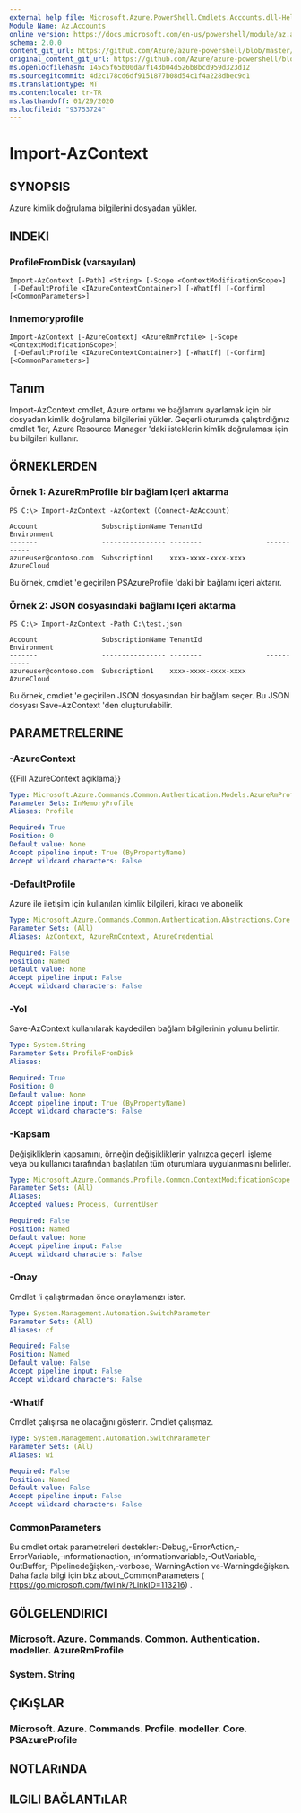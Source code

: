 ```yaml
---
external help file: Microsoft.Azure.PowerShell.Cmdlets.Accounts.dll-Help.xml
Module Name: Az.Accounts
online version: https://docs.microsoft.com/en-us/powershell/module/az.accounts/import-azcontext
schema: 2.0.0
content_git_url: https://github.com/Azure/azure-powershell/blob/master/src/Accounts/Accounts/help/Import-AzContext.md
original_content_git_url: https://github.com/Azure/azure-powershell/blob/master/src/Accounts/Accounts/help/Import-AzContext.md
ms.openlocfilehash: 145c5f65b00da7f143b04d526b8bcd959d323d12
ms.sourcegitcommit: 4d2c178cd6df9151877b08d54c1f4a228dbec9d1
ms.translationtype: MT
ms.contentlocale: tr-TR
ms.lasthandoff: 01/29/2020
ms.locfileid: "93753724"
---
```

# Import-AzContext

## SYNOPSIS
Azure kimlik doğrulama bilgilerini dosyadan yükler.

## INDEKI

### ProfileFromDisk (varsayılan)
```
Import-AzContext [-Path] <String> [-Scope <ContextModificationScope>]
 [-DefaultProfile <IAzureContextContainer>] [-WhatIf] [-Confirm] [<CommonParameters>]
```

### Inmemoryprofile
```
Import-AzContext [-AzureContext] <AzureRmProfile> [-Scope <ContextModificationScope>]
 [-DefaultProfile <IAzureContextContainer>] [-WhatIf] [-Confirm] [<CommonParameters>]
```

## Tanım
Import-AzContext cmdlet, Azure ortamı ve bağlamını ayarlamak için bir dosyadan kimlik doğrulama bilgilerini yükler.
Geçerli oturumda çalıştırdığınız cmdlet 'ler, Azure Resource Manager 'daki isteklerin kimlik doğrulaması için bu bilgileri kullanır.

## ÖRNEKLERDEN

### Örnek 1: AzureRmProfile bir bağlam Içeri aktarma
```
PS C:\> Import-AzContext -AzContext (Connect-AzAccount)

Account                SubscriptionName TenantId                Environment
-------                ---------------- --------                -----------
azureuser@contoso.com  Subscription1    xxxx-xxxx-xxxx-xxxx     AzureCloud
```

Bu örnek, cmdlet 'e geçirilen PSAzureProfile 'daki bir bağlamı içeri aktarır.

### Örnek 2: JSON dosyasındaki bağlamı Içeri aktarma
```
PS C:\> Import-AzContext -Path C:\test.json

Account                SubscriptionName TenantId                Environment
-------                ---------------- --------                -----------
azureuser@contoso.com  Subscription1    xxxx-xxxx-xxxx-xxxx     AzureCloud
```

Bu örnek, cmdlet 'e geçirilen JSON dosyasından bir bağlam seçer. Bu JSON dosyası Save-AzContext 'den oluşturulabilir.

## PARAMETRELERINE

### -AzureContext
{{Fill AzureContext açıklama}}

```yaml
Type: Microsoft.Azure.Commands.Common.Authentication.Models.AzureRmProfile
Parameter Sets: InMemoryProfile
Aliases: Profile

Required: True
Position: 0
Default value: None
Accept pipeline input: True (ByPropertyName)
Accept wildcard characters: False
```

### -DefaultProfile
Azure ile iletişim için kullanılan kimlik bilgileri, kiracı ve abonelik

```yaml
Type: Microsoft.Azure.Commands.Common.Authentication.Abstractions.Core.IAzureContextContainer
Parameter Sets: (All)
Aliases: AzContext, AzureRmContext, AzureCredential

Required: False
Position: Named
Default value: None
Accept pipeline input: False
Accept wildcard characters: False
```

### -Yol
Save-AzContext kullanılarak kaydedilen bağlam bilgilerinin yolunu belirtir.

```yaml
Type: System.String
Parameter Sets: ProfileFromDisk
Aliases:

Required: True
Position: 0
Default value: None
Accept pipeline input: True (ByPropertyName)
Accept wildcard characters: False
```

### -Kapsam
Değişikliklerin kapsamını, örneğin değişikliklerin yalnızca geçerli işleme veya bu kullanıcı tarafından başlatılan tüm oturumlara uygulanmasını belirler.

```yaml
Type: Microsoft.Azure.Commands.Profile.Common.ContextModificationScope
Parameter Sets: (All)
Aliases:
Accepted values: Process, CurrentUser

Required: False
Position: Named
Default value: None
Accept pipeline input: False
Accept wildcard characters: False
```

### -Onay
Cmdlet 'i çalıştırmadan önce onaylamanızı ister.

```yaml
Type: System.Management.Automation.SwitchParameter
Parameter Sets: (All)
Aliases: cf

Required: False
Position: Named
Default value: False
Accept pipeline input: False
Accept wildcard characters: False
```

### -WhatIf
Cmdlet çalışırsa ne olacağını gösterir. Cmdlet çalışmaz.

```yaml
Type: System.Management.Automation.SwitchParameter
Parameter Sets: (All)
Aliases: wi

Required: False
Position: Named
Default value: False
Accept pipeline input: False
Accept wildcard characters: False
```

### CommonParameters
Bu cmdlet ortak parametreleri destekler:-Debug,-ErrorAction,-ErrorVariable,-ınformationaction,-ınformationvariable,-OutVariable,-OutBuffer,-Pipelinedeğişken,-verbose,-WarningAction ve-Warningdeğişken. Daha fazla bilgi için bkz about_CommonParameters ( https://go.microsoft.com/fwlink/?LinkID=113216) .

## GÖLGELENDIRICI

### Microsoft. Azure. Commands. Common. Authentication. modeller. AzureRmProfile

### System. String

## ÇıKıŞLAR

### Microsoft. Azure. Commands. Profile. modeller. Core. PSAzureProfile

## NOTLARıNDA

## ILGILI BAĞLANTıLAR
